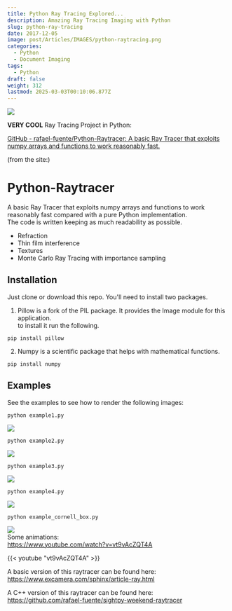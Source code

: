 ```yaml
---
title: Python Ray Tracing Explored...
description: Amazing Ray Tracing Imaging with Python
slug: python-ray-tracing
date: 2017-12-05
image: post/Articles/IMAGES/python-raytracing.png
categories:
  - Python
  - Document Imaging
tags:
  - Python
draft: false
weight: 312
lastmod: 2025-03-03T00:10:06.877Z
---
```

![](/post/Articles/_____new9999/PythonRayTracing/animation.gif)

**VERY COOL** Ray Tracing Project in Python:

[GitHub - rafael-fuente/Python-Raytracer: A basic Ray Tracer that exploits numpy arrays and functions to work reasonably fast.](https://github.com/rafael-fuente/Python-Raytracer)

(from the site:)

# Python-Raytracer

A basic Ray Tracer that exploits numpy arrays and functions to work reasonably fast compared with a pure Python implementation.\
The code is written keeping as much readability as possible.

* Refraction
* Thin film interference
* Textures
* Monte Carlo Ray Tracing with importance sampling

## Installation

Just clone or download this repo. You'll need to install two packages.

1. Pillow is a fork of the PIL package.  It provides the Image module for this application.\
   to install it run the following.

```
pip install pillow
```

2. Numpy is a scientific package that helps with mathematical functions.

```
pip install numpy
```

## Examples

See the examples to see how to render the following images:

```
python example1.py
```

![](/post/Articles/_____new9999/PythonRayTracing/EXAMPLE1.png)

```
python example2.py
```

![](/post/Articles/_____new9999/PythonRayTracing/EXAMPLE2.png)

```
python example3.py
```

![](/post/Articles/_____new9999/PythonRayTracing/EXAMPLE3.png)

```
python example4.py
```

![](/post/Articles/_____new9999/PythonRayTracing/EXAMPLE4.png)

```
python example_cornell_box.py
```

![](/post/Articles/_____new9999/PythonRayTracing/cornell_box.png)\
Some animations:\
https://www.youtube.com/watch?v=vt9vAcZQT4A

{{< youtube "vt9vAcZQT4A" >}}

A basic version of this raytracer can be found here:\
https://www.excamera.com/sphinx/article-ray.html

A C++ version of this raytracer can be found here:\
https://github.com/rafael-fuente/sightpy-weekend-raytracer
